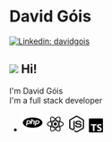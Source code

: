 # David Góis
[![Linkedin: davidgois](https://img.shields.io/badge/davidgois-blue?style=flat-square&logo=Linkedin&logoColor=white&link=https://www.linkedin.com/in/david-marcelo-g%C3%B3is-silva-7a1728142/)](https://www.linkedin.com/in/david-marcelo-g%C3%B3is-silva-7a1728142/)

## <img src="https://media.giphy.com/media/hvRJCLFzcasrR4ia7z/giphy.gif" width="30px"> Hi!
I'm David Góis</br>
I'm a full stack developer
- <img src="php.svg" style="height: 35px; width: 35px;">&nbsp;&nbsp;<img src="react.svg" style="height: 30px; width: 30px;">&nbsp;&nbsp;<img src="nodedotjs.svg" style="height: 30px; width: 30px;">&nbsp;&nbsp;<img src="typescript.svg" style="height: 25px; width: 25px;">
